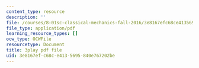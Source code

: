 ```yaml
---
content_type: resource
description: ''
file: /courses/8-01sc-classical-mechanics-fall-2016/3e8167efc68ce4135695840e767202be_x5WavAj2M8A.pdf
file_type: application/pdf
learning_resource_types: []
ocw_type: OCWFile
resourcetype: Document
title: 3play pdf file
uid: 3e8167ef-c68c-e413-5695-840e767202be
---
```


